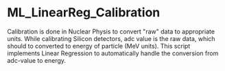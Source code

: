 # ML_LinearReg_Calibration
Calibration is done in Nuclear Physis to convert "raw" data to appropriate units. While calibrating Silicon detectors, adc value is the raw data, which should to converted to energy of particle (MeV units). This script implements Linear Regression to automatically handle the conversion from adc-value to energy. 
